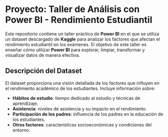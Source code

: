 # Proyecto: Taller de Análisis con Power BI - Rendimiento Estudiantil

Este repositorio contiene un taller práctico de **Power BI** en el que se utiliza un dataset descargado de **Kaggle** para analizar los factores que afectan el rendimiento estudiantil en los exámenes. El objetivo de este taller es enseñar cómo utilizar **Power BI** para explorar, limpiar, transformar y visualizar datos de manera efectiva.

## Descripción del Dataset

El dataset proporciona una visión detallada de los factores que influyen en el rendimiento académico de los estudiantes. Incluye información sobre:

- **Hábitos de estudio**: tiempo dedicado al estudio y técnicas de aprendizaje.
- **Asistencia**: niveles de asistencia y su impacto en el rendimiento.
- **Participación de los padres**: influencia de los padres en la educación de los estudiantes.
- **Otros factores**: características socioeconómicas y condiciones del entorno.
